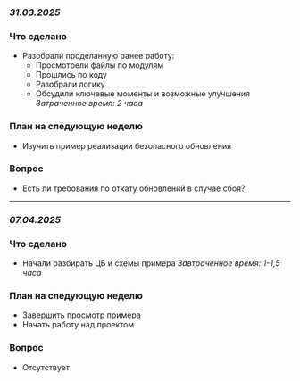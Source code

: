### *31.03.2025*
### Что сделано
- Разобрали проделанную ранее работу:  
  - Просмотрели файлы по модулям  
  - Прошлись по коду  
  - Разобрали логику  
  - Обсудили ключевые моменты и возможные улучшения  
*Затраченное время: 2 часа*
### План на следующую неделю
- Изучить пример реализации безопасного обновления  

### Вопрос
- Есть ли требования по откату обновлений в случае сбоя?
---
### *07.04.2025*
### Что сделано
- Начали разбирать ЦБ и схемы примера
*Завтраченное время: 1-1,5 часа* 
### План на следующую неделю
- Завершить просмотр примера
- Начать работу над проектом
### Вопрос
- Отсутствует
